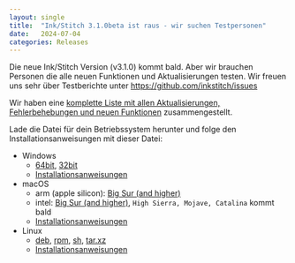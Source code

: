 ```yaml
---
layout: single
title:  "Ink/Stitch 3.1.0beta ist raus - wir suchen Testpersonen"
date:   2024-07-04
categories: Releases
---
```

Die neue Ink/Stitch Version (v3.1.0) kommt bald. Aber wir brauchen Personen die alle neuen Funktionen und Aktualisierungen testen.
Wir freuen uns sehr über Testberichte unter <https://github.com/inkstitch/issues>

Wir haben eine [komplette Liste mit allen Aktualisierungen, Fehlerbehebungen und neuen Funktionen](/de/upcoming) zusammengestellt.

Lade die Datei für dein Betriebssystem herunter und folge den Installationsanweisungen mit dieser Datei:

* Windows
  * [64bit](https://github.com/inkstitch/inkstitch/releases/download/dev-build-v3.1.0beta/inkstitch-v3.1.0beta-windows-64bit.exe), [32bit](https://github.com/inkstitch/inkstitch/releases/download/dev-build-v3.1.0beta/inkstitch-v3.1.0beta-windows-32bit.exe)
  * [Installationsanweisungen](/de/docs/install-windows/)
* macOS
  * arm (apple silicon): [Big Sur (and higher)](https://github.com/inkstitch/inkstitch/releases/download/dev-build-v3.1.0beta/inkstitch-v3.1.0beta-osx-arm64.pkg)
  * intel: [Big Sur (and higher)](https://github.com/inkstitch/inkstitch/releases/download/dev-build-v3.1.0beta/inkstitch-v3.1.0beta-osx-x86_64.pkg), `High Sierra, Mojave, Catalina` kommt bald
  * [Installationsanweisungen](/de/docs/install-macos/)
* Linux
  * [deb](https://github.com/inkstitch/inkstitch/releases/download/dev-build-v3.1.0beta/inkstitch_0.0.1.v3.1.0beta_amd64.deb), [rpm](https://github.com/inkstitch/inkstitch/releases/download/dev-build-v3.1.0beta/inkstitch-0.0.1_v3.1.0beta-1.x86_64.rpm), [sh](https://github.com/inkstitch/inkstitch/releases/download/dev-build-v3.1.0beta/inkstitch-0.0.1-v3.1.0beta-linux.sh), [tar.xz](https://github.com/inkstitch/inkstitch/releases/download/dev-build-v3.1.0beta/inkstitch-0.0.1-v3.1.0beta-linux.tar.xz)
  * [Installationsanweisungen](/de/docs/install-linux/)
